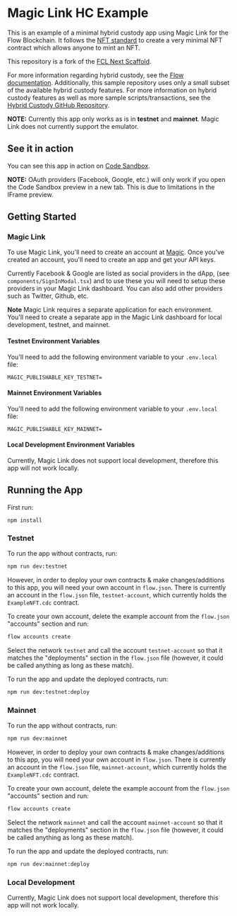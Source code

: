 # Magic Link HC Example

This is an example of a minimal hybrid custody app using Magic Link for the Flow Blockchain. It follows the [NFT standard](https://github.com/onflow/flow-nft) to create a very minimal NFT contract which allows anyone to mint an NFT.

This repository is a fork of the [FCL Next Scaffold](https://github.com/chasefleming/fcl-next-scaffold).

For more information regarding hybrid custody, see the [Flow documentation](https://docs.onflow.org/concepts/hybrid-custody/). Additionally, this sample repository uses only a small subset of the available hybrid custody features. For more information on hybrid custody features as well as more sample scripts/transactions, see the [Hybrid Custody GitHub Repository](https://github.com/onflow/hybrid-custody/).

**NOTE:** Currently this app only works as is in **testnet** and **mainnet**. Magic Link does not currently support the emulator.

## See it in action

You can see this app in action on [Code Sandbox](https://codesandbox.io/p/github/jribbink/magic-link-hc-sample/main).

**NOTE:** OAuth providers (Facebook, Google, etc.) will only work if you open the Code Sandbox preview in a new tab. This is due to limitations in the IFrame preview.

## Getting Started

### Magic Link

To use Magic Link, you'll need to create an account at [Magic](https://magic.link/). Once you've created an account, you'll need to create an app and get your API keys.

Currently Facebook & Google are listed as social providers in the dApp, (see `components/SignInModal.tsx`) and to use these you will need to setup these providers in your Magic Link dashboard. You can also add other providers such as Twitter, Github, etc.

**Note** Magic Link requires a separate application for each environment. You'll need to create a separate app in the Magic Link dashboard for local development, testnet, and mainnet.

#### Testnet Environment Variables

You'll need to add the following environment variable to your `.env.local` file:

```
MAGIC_PUBLISHABLE_KEY_TESTNET=
```

#### Mainnet Environment Variables

You'll need to add the following environment variable to your `.env.local` file:

```
MAGIC_PUBLISHABLE_KEY_MAINNET=
```

#### Local Development Environment Variables

Currently, Magic Link does not support local development, therefore this app will not work locally.

## Running the App

First run:

```
npm install
```

### Testnet

To run the app without contracts, run:

```sh
npm run dev:testnet
```

However, in order to deploy your own contracts & make changes/additions to this app, you will need your own account in `flow.json`. There is currently an account in the `flow.json` file, `testnet-account`, which currently holds the `ExampleNFT.cdc` contract.

To create your own account, delete the example account from the `flow.json` "accounts" section and run:

```sh
flow accounts create
```

Select the network `testnet` and call the account `testnet-account` so that it matches the "deployments" section in the `flow.json` file (however, it could be called anything as long as these match).

To run the app and update the deployed contracts, run:

```sh
npm run dev:testnet:deploy
```

### Mainnet

To run the app without contracts, run:

```sh
npm run dev:mainnet
```

However, in order to deploy your own contracts & make changes/additions to this app, you will need your own account in `flow.json`. There is currently an account in the `flow.json` file, `mainnet-account`, which currently holds the `ExampleNFT.cdc` contract.

To create your own account, delete the example account from the `flow.json` "accounts" section and run:

```sh
flow accounts create
```

Select the network `mainnet` and call the account `mainnet-account` so that it matches the "deployments" section in the `flow.json` file (however, it could be called anything as long as these match).

To run the app and update the deployed contracts, run:

```sh
npm run dev:mainnet:deploy
```

### Local Development

Currently, Magic Link does not support local development, therefore this app will not work locally.
